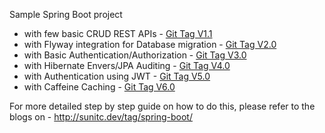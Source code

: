 Sample Spring Boot project 
 - with few basic CRUD REST APIs - [Git Tag V1.1](https://github.com/chatterjeesunit/spring-boot-app/tree/v1.1)
 - with Flyway integration for Database migration - [Git Tag V2.0](https://github.com/chatterjeesunit/spring-boot-app/tree/v2.0)
 - with Basic Authentication/Authorization - [Git Tag V3.0](https://github.com/chatterjeesunit/spring-boot-app/tree/v3.0)
 - with Hibernate Envers/JPA Auditing - [Git Tag V4.0](https://github.com/chatterjeesunit/spring-boot-app/tree/v4.0)
 - with Authentication using JWT - [Git Tag V5.0](https://github.com/chatterjeesunit/spring-boot-app/tree/v5.0)
 - with Caffeine Caching - [Git Tag V6.0](https://github.com/chatterjeesunit/spring-boot-app/tree/v6.0)
 
For more detailed step by step guide on how to do this, please refer to the blogs on - http://sunitc.dev/tag/spring-boot/